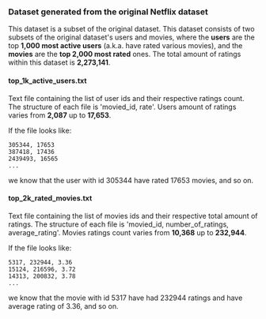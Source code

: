 ### Dataset generated from the original Netflix dataset

This dataset is a subset of the original dataset. This dataset consists of two subsets of the original dataset's users and movies, where the **users** are the top **1,000 most active users** (a.k.a. have rated various movies), and the **movies** are the **top 2,000 most rated** ones. The total amount of ratings within this dataset is **2,273,141**.

#### top_1k_active_users.txt

Text file containing the list of user ids and their respective ratings count. The structure of each file is 'movied_id, rate'. Users amount of ratings varies from **2,087** up to **17,653**.

If the file looks like:

```
305344, 17653
387418, 17436
2439493, 16565
...
```
we know that the user  with id 305344 have rated 17653 movies, and so on.

#### top_2k_rated_movies.txt

Text file containing the list of movies ids and their respective total amount of ratings. The structure 
of each file is 'movied_id, number_of_ratings, average_rating'. Movies ratings count varies from **10,368** up to **232,944**.

If the file looks like:

```
5317, 232944, 3.36
15124, 216596, 3.72
14313, 200832, 3.78
...
```

we know that the movie with id 5317 have had 232944 ratings and have average rating of 3.36, and so on.
